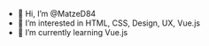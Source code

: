 - 👋 Hi, I’m @MatzeD84
- 👀 I’m interested in HTML, CSS, Design, UX, Vue.js
- 🌱 I’m currently learning Vue.js
